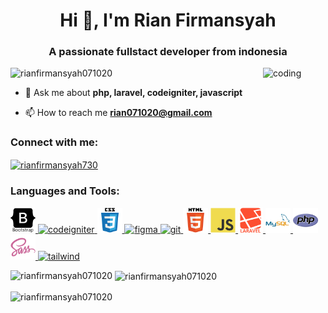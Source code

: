 
<h1 align="center">Hi 👋, I'm Rian Firmansyah</h1>
<h3 align="center">A passionate fullstact developer from indonesia</h3>
<img align="right" alt="coding" width="100" src="https://media0.giphy.com/media/jRf5fsn8G6YaogAWxn/200w.gif?cid=82a1493b64392resjekk5y9gultgn1tle8acqxqxqynww7n2&rid=200w.gif&ct=s" alt="">
<p align="left"> <img src="https://komarev.com/ghpvc/?username=rianfirmansyah071020&label=Profile%20views&color=0e75b6&style=flat" alt="rianfirmansyah071020" /> </p>

- 💬 Ask me about **php, laravel, codeigniter, javascript**

- 📫 How to reach me **rian071020@gmail.com**

<h3 align="left">Connect with me:</h3>
<p align="left">
<a href="https://instagram.com/rianfirmansyah730" target="blank"><img align="center" src="https://raw.githubusercontent.com/rahuldkjain/github-profile-readme-generator/master/src/images/icons/Social/instagram.svg" alt="rianfirmansyah730" height="30" width="40" /></a>
</p>

<h3 align="left">Languages and Tools:</h3>
<p align="left"> <a href="https://getbootstrap.com" target="_blank" rel="noreferrer"> <img src="https://raw.githubusercontent.com/devicons/devicon/master/icons/bootstrap/bootstrap-plain-wordmark.svg" alt="bootstrap" width="40" height="40"/> </a> <a href="https://codeigniter.com" target="_blank" rel="noreferrer"> <img src="https://cdn.worldvectorlogo.com/logos/codeigniter.svg" alt="codeigniter" width="40" height="40"/> </a> <a href="https://www.w3schools.com/css/" target="_blank" rel="noreferrer"> <img src="https://raw.githubusercontent.com/devicons/devicon/master/icons/css3/css3-original-wordmark.svg" alt="css3" width="40" height="40"/> </a> <a href="https://www.figma.com/" target="_blank" rel="noreferrer"> <img src="https://www.vectorlogo.zone/logos/figma/figma-icon.svg" alt="figma" width="40" height="40"/> </a> <a href="https://git-scm.com/" target="_blank" rel="noreferrer"> <img src="https://www.vectorlogo.zone/logos/git-scm/git-scm-icon.svg" alt="git" width="40" height="40"/> </a> <a href="https://www.w3.org/html/" target="_blank" rel="noreferrer"> <img src="https://raw.githubusercontent.com/devicons/devicon/master/icons/html5/html5-original-wordmark.svg" alt="html5" width="40" height="40"/> </a> <a href="https://developer.mozilla.org/en-US/docs/Web/JavaScript" target="_blank" rel="noreferrer"> <img src="https://raw.githubusercontent.com/devicons/devicon/master/icons/javascript/javascript-original.svg" alt="javascript" width="40" height="40"/> </a> <a href="https://laravel.com/" target="_blank" rel="noreferrer"> <img src="https://raw.githubusercontent.com/devicons/devicon/master/icons/laravel/laravel-plain-wordmark.svg" alt="laravel" width="40" height="40"/> </a> <a href="https://www.mysql.com/" target="_blank" rel="noreferrer"> <img src="https://raw.githubusercontent.com/devicons/devicon/master/icons/mysql/mysql-original-wordmark.svg" alt="mysql" width="40" height="40"/> </a> <a href="https://www.php.net" target="_blank" rel="noreferrer"> <img src="https://raw.githubusercontent.com/devicons/devicon/master/icons/php/php-original.svg" alt="php" width="40" height="40"/> </a> <a href="https://sass-lang.com" target="_blank" rel="noreferrer"> <img src="https://raw.githubusercontent.com/devicons/devicon/master/icons/sass/sass-original.svg" alt="sass" width="40" height="40"/> </a> <a href="https://tailwindcss.com/" target="_blank" rel="noreferrer"> <img src="https://www.vectorlogo.zone/logos/tailwindcss/tailwindcss-icon.svg" alt="tailwind" width="40" height="40"/> </a> </p>

<p><img align="left" src="https://github-readme-stats.vercel.app/api/top-langs?username=rianfirmansyah071020&show_icons=true&locale=en&layout=compact" alt="rianfirmansyah071020" /></p>

<p>&nbsp;<img align="center" src="https://github-readme-stats.vercel.app/api?username=rianfirmansyah071020&show_icons=true&locale=en" alt="rianfirmansyah071020" /></p>

<p><img align="center" src="https://github-readme-streak-stats.herokuapp.com/?user=rianfirmansyah071020&" alt="rianfirmansyah071020" /></p>

